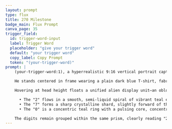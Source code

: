 ```yaml
---
layout: prompt
type: flux
title: 270 Milestone
badge_main: Flux Prompt
canva_page: 35
trigger_field:
  id: trigger-word-input
  label: Trigger Word
  placeholder: "give your trigger word"
  default: "your trigger word"
  copy_label: Copy Prompt
  token: "(your-trigger-word)"
prompt: |
    (your-trigger-word:1), a hyperrealistic 9:16 vertical portrait captured waist-up in a mist-soaked rainforest clearing teeming with bioluminescent foliage and towering alien-modified trees.

    He stands centered in frame wearing a plain dark blue T-shirt, fabric slightly darkened by humidity. Teal ambient glow washes across his clearly visible face as he lifts his gaze upward with a relaxed posture and a soft, joyful smile of appreciation.

    Hovering at head height floats a unified alien display unit—an oblong translucent prism suspended in a gentle magnetic field. Inside, the digits "2", "7", and "0" align side-by-side as a single milestone readout:

      • The "2" flows in a smooth, semi-liquid spiral of vibrant teal energy, etched with microfractals and rotating alien symbols.
      • The "7" forms a sharp crystalline shard, slightly forward of the others, its backbone traced by glowing glyphs casting gentle teal light downward.
      • The "0" is a concentric teal ring with a pulsing core, concentric bands rotating while alien language orbits within its negative space.

    The digits remain grouped within the same prism, clearly reading "270" as soft magenta pulses radiate outward, stirring distant indigo vines and floating geometric nodes. Surrounding rainforest details glow with integrated alien technology—root circuits, data pulses along bark, and rolling magenta shadows—rendered with cinematic, photoreal realism worthy of an ultra-sharp lens capturing a serene cosmic acknowledgment.
---
```

